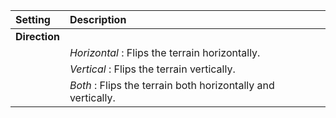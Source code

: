 | Setting       | Description                                                  |
| :------------ | :----------------------------------------------------------- |
| **Direction** |
|               | *Horizontal* : Flips the terrain horizontally.               |
|               | *Vertical* : Flips the terrain vertically.                   |
|               | *Both* : Flips the terrain both horizontally and vertically. |
